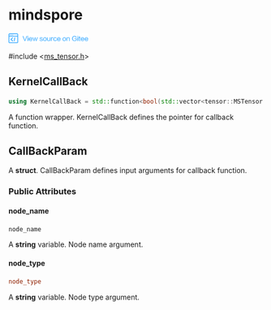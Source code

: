 # mindspore

<a href="https://gitee.com/mindspore/docs/blob/master/docs/api_cpp/source_en/mindspore.md" target="_blank"><img src="./_static/logo_source.png"></a>

\#include &lt;[ms_tensor.h](https://gitee.com/mindspore/mindspore/blob/master/mindspore/lite/include/ms_tensor.h)&gt;

## KernelCallBack

```cpp
using KernelCallBack = std::function<bool(std::vector<tensor::MSTensor *> inputs, std::vector<tensor::MSTensor *> outputs, const CallBackParam &opInfo)>
```

A function wrapper. KernelCallBack defines the pointer for callback function.

## CallBackParam

A **struct**. CallBackParam defines input arguments for callback function.

### Public Attributes

#### node_name

```cpp
node_name
```

A **string** variable. Node name argument.

#### node_type

```cpp
node_type
```

A **string** variable. Node type argument.
